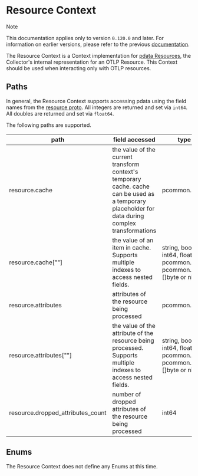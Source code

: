 # Resource Context

> [!NOTE]
> This documentation applies only to version `0.120.0` and later. For information on earlier versions, please refer to the previous [documentation](https://github.com/open-telemetry/opentelemetry-collector-contrib/blob/release/0.119.x/pkg/ottl/contexts/ottlresource/README.md).

The Resource Context is a Context implementation for [pdata Resources](https://github.com/open-telemetry/opentelemetry-collector/blob/main/pdata/pcommon/generated_resource.go), the Collector's internal representation for an OTLP Resource.  This Context should be used when interacting only with OTLP resources.

## Paths
In general, the Resource Context supports accessing pdata using the field names from the [resource proto](https://github.com/open-telemetry/opentelemetry-proto/blob/main/opentelemetry/proto/resource/v1/resource.proto).  All integers are returned and set via `int64`.  All doubles are returned and set via `float64`.

The following paths are supported.

| path                              | field accessed                                                                                                                                     | type                                                                    |
|-----------------------------------|----------------------------------------------------------------------------------------------------------------------------------------------------|-------------------------------------------------------------------------|
| resource.cache                    | the value of the current transform context's temporary cache. cache can be used as a temporary placeholder for data during complex transformations | pcommon.Map                                                             |
| resource.cache\[""\]              | the value of an item in cache. Supports multiple indexes to access nested fields.                                                                  | string, bool, int64, float64, pcommon.Map, pcommon.Slice, []byte or nil |
| resource.attributes               | attributes of the resource being processed                                                                                                         | pcommon.Map                                                             |
| resource.attributes\[""\]         | the value of the attribute of the resource being processed. Supports multiple indexes to access nested fields.                                     | string, bool, int64, float64, pcommon.Map, pcommon.Slice, []byte or nil |
| resource.dropped_attributes_count | number of dropped attributes of the resource being processed                                                                                       | int64                                                                   |

## Enums

The Resource Context does not define any Enums at this time.

